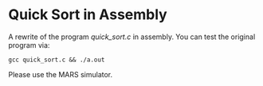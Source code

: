 # Quick Sort in Assembly

A rewrite of the program *quick_sort.c* in assembly.
You can test the original program via:

```
gcc quick_sort.c && ./a.out
```

Please use the MARS simulator.
